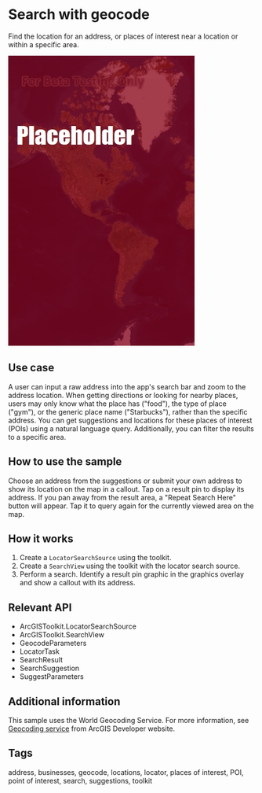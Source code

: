 # Search with geocode

Find the location for an address, or places of interest near a location or within a specific area.

![Screenshot for search with geocode sample](SearchWithGeocode.jpg)

## Use case

A user can input a raw address into the app's search bar and zoom to the address location. When getting directions or looking for nearby places, users may only know what the place has ("food"), the type of place ("gym"), or the generic place name ("Starbucks"), rather than the specific address. You can get suggestions and locations for these places of interest (POIs) using a natural language query. Additionally, you can filter the results to a specific area.

## How to use the sample

Choose an address from the suggestions or submit your own address to show its location on the map in a callout. Tap on a result pin to display its address. If you pan away from the result area, a "Repeat Search Here" button will appear. Tap it to query again for the currently viewed area on the map.

## How it works

1. Create a `LocatorSearchSource` using the toolkit.
2. Create a `SearchView` using the toolkit with the locator search source.
3. Perform a search. Identify a result pin graphic in the graphics overlay and show a callout with its address.

## Relevant API

* ArcGISToolkit.LocatorSearchSource
* ArcGISToolkit.SearchView
* GeocodeParameters
* LocatorTask
* SearchResult
* SearchSuggestion
* SuggestParameters

## Additional information

This sample uses the World Geocoding Service. For more information, see [Geocoding service](https://developers.arcgis.com/documentation/mapping-apis-and-services/search/services/geocoding-service/) from ArcGIS Developer website.

## Tags

address, businesses, geocode, locations, locator, places of interest, POI, point of interest, search, suggestions, toolkit